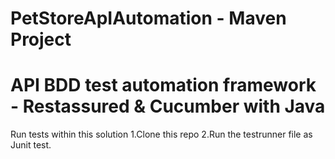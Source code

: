 # PetStoreApIAutomation -  Maven Project

# API BDD test automation framework - Restassured & Cucumber with Java

Run tests within this solution
1.Clone this repo
2.Run the testrunner file as Junit test.
